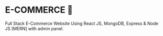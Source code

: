 # E-COMMERCE 🛒
Full Stack E-Commerce Website Using React JS, MongoDB, Express &amp; Node JS [MERN] with admin panel.
